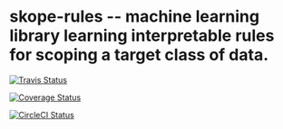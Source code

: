 # skope-rules -- machine learning library learning interpretable rules for scoping a target class of data.

[![Travis Status](https://travis-ci.org/skope-rules/skope-rules.svg?branch=master)](https://travis-ci.org/skope-rules/skope-rules)

[![Coverage Status](https://coveralls.io/repos/github/skope-rules/skope-rules/badge.svg?branch=master)](https://coveralls.io/github/skope-rules/skope-rules?branch=master)

[![CircleCI Status](https://circleci.com/gh/skope-rules/skope-rules.svg?style=shield&circle-token=:circle-token)](https://circleci.com/gh/skope-rules/skope-rules/tree/master)
